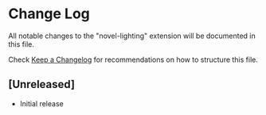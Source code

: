 # Change Log

All notable changes to the "novel-lighting" extension will be documented in this file.

Check [Keep a Changelog](http://keepachangelog.com/) for recommendations on how to structure this file.

## [Unreleased]

- Initial release